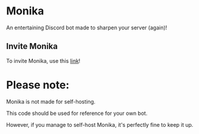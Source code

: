 # Monika
An entertaining Discord bot made to sharpen your server (again)!
## Invite Monika
To invite Monika, use this [link](https://discordapp.com/oauth2/authorize?client_id=399315651338043392&permissions=8&scope=bot "Invite Link")!
# Please note:
Monika is not made for self-hosting.

This code should be used for reference for your own bot.

However, if you manage to self-host Monika, it's perfectly fine to keep it up.
